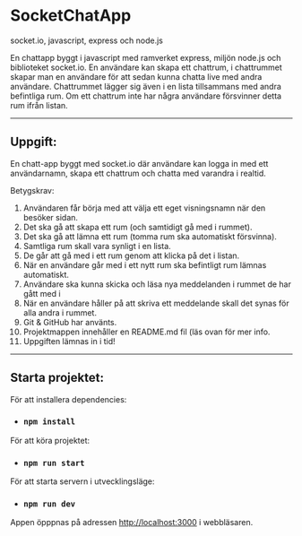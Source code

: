 # SocketChatApp 
 socket.io, javascript, express och node.js

 En chattapp byggt i javascript med ramverket express, miljön node.js och biblioteket socket.io. En användare kan skapa ett chattrum, i chattrummet skapar man en användare för att sedan kunna chatta live med andra användare. Chattrummet lägger sig även i en lista tillsammans med andra befintliga rum. Om ett chattrum inte har några användare försvinner detta rum ifrån listan.

 --------------------------------------------------------------------------------------------------------------------------------------------------------------

 ## Uppgift: 

 En chatt-app byggt med socket.io där användare kan logga in med ett användarnamn, skapa ett chattrum och chatta med varandra i realtid.

 Betygskrav: 
 1. Användaren får börja med att välja ett eget visningsnamn när den besöker sidan. 
 2. Det ska gå att skapa ett rum (och samtidigt gå med i rummet). 
 3. Det ska gå att lämna ett rum (tomma rum ska automatiskt försvinna). 
 4. Samtliga rum skall vara synligt i en lista. 
 5. De går att gå med i ett rum genom att klicka på det i listan. 
 6. När en användare går med i ett nytt rum ska befintligt rum lämnas automatiskt. 
 7. Användare ska kunna skicka och läsa nya meddelanden i rummet de har gått med i 
 8. När en användare håller på att skriva ett meddelande skall det synas för alla andra i rummet. 
 9. Git & GitHub har använts. 
 10. Projektmappen innehåller en README.md fil (läs ovan för mer info. 
 11. Uppgiften lämnas in i tid!

 --------------------------------------------------------------------------------------------------------------------------------------------------------------

## Starta projektet:

 För att installera dependencies:
 - ### `npm install`

 För att köra projektet:
 - ### `npm run start`

 För att starta servern i utvecklingsläge:
 - ### `npm run dev`

 Appen öpppnas på adressen [http://localhost:3000](http://localhost:3000) i webbläsaren.